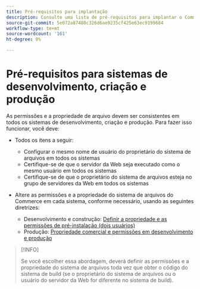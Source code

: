 ```yaml
---
title: Pré-requisitos para implantação
description: Consulte uma lista de pré-requisitos para implantar o Commerce em um sistema de desenvolvimento, criação ou produção.
source-git-commit: 5e072a87480c326d6ae9235cf425e63ec9199684
workflow-type: tm+mt
source-wordcount: '161'
ht-degree: 0%

---
```



# Pré-requisitos para sistemas de desenvolvimento, criação e produção

As permissões e a propriedade de arquivo devem ser consistentes em todos os sistemas de desenvolvimento, criação e produção. Para fazer isso funcionar, você deve:

- Todos os itens a seguir:

   - Configurar o mesmo nome de usuário do proprietário do sistema de arquivos em todos os sistemas
   - Certifique-se de que o servidor da Web seja executado como o mesmo usuário em todos os sistemas
   - Certifique-se de que o proprietário do sistema de arquivos esteja no grupo de servidores da Web em todos os sistemas

- Altere as permissões e a propriedade do sistema de arquivos do Commerce em cada sistema, conforme necessário, usando as seguintes diretrizes:

   - Desenvolvimento e construção: [Definir a propriedade e as permissões de pré-instalação (dois usuários)](file-system-permissions.md#set-up-two-owners-for-default-or-developer-mode)
   - Produção: [Propriedade comercial e permissões em desenvolvimento e produção](file-system-permissions.md)

>[!INFO]
>
>Se você escolher essa abordagem, deverá definir as permissões e a propriedade do sistema de arquivos toda vez que obter o código do sistema de build (se o proprietário do sistema de arquivos ou o usuário do servidor da Web for diferente no sistema de build).
